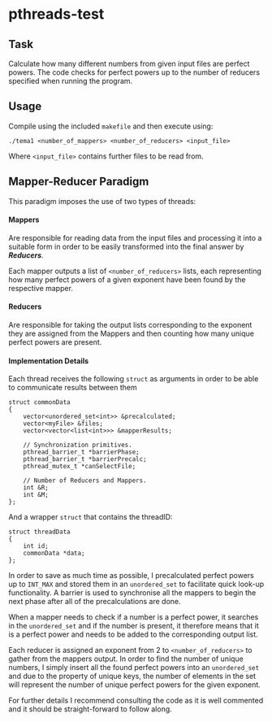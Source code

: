# pthreads-test
## **Task**

Calculate how many different numbers from given input files are perfect powers. The code checks for perfect powers up to the number of reducers specified when running the program.

## **Usage**

Compile using the included `makefile` and then execute using:

```
./tema1 <number_of_mappers> <number_of_reducers> <input_file>
```
Where `<input_file>` contains further files to be read from.

## **Mapper-Reducer Paradigm**
This paradigm imposes the use of two types of threads:

#### **Mappers**
Are responsible for reading data from the input files and processing it into a suitable form in order to be easily transformed into the final answer by ___Reducers___.

Each mapper outputs a list of `<number_of_reducers>` lists, each representing how many perfect powers of a given exponent have been found by the respective mapper.

#### **Reducers**
Are responsible for taking the output lists corresponding to the exponent they are assigned from the Mappers and then counting how many unique perfect powers are present.


#### **Implementation Details**
Each thread receives the following `struct` as arguments in order to be able to communicate results between them

```
struct commonData
{
    vector<unordered_set<int>> &precalculated;
    vector<myFile> &files;
    vector<vector<list<int>>> &mapperResults;

    // Synchronization primitives.
    pthread_barrier_t *barrierPhase;
    pthread_barrier_t *barrierPrecalc;
    pthread_mutex_t *canSelectFile;

    // Number of Reducers and Mappers.
    int &R;
    int &M;
};
```

And a wrapper `struct` that contains the threadID:
```
struct threadData
{
    int id;
    commonData *data;
};
```

In order to save as much time as possible, I precalculated perfect powers up to `INT_MAX` and stored them in an `unordered_set` to facilitate quick look-up functionality. A barrier is used to synchronise all the mappers to begin the next phase after all of the precalculations are done.

When a mapper needs to check if a number is a perfect power, it searches in the `unordered_set` and if the number is present, it therefore means that it is a perfect power and needs to be added to the corresponding output list.

Each reducer is assigned an exponent from 2 to `<number_of_reducers>` to gather from the mappers output. In order to find the number of unique numbers, I simply insert all the found perfect powers into an `unordered_set` and due to the property of unique keys, the number of elements in the set will represent the number of unique perfect powers for the given exponent.

For further details I recommend consulting the code as it is well commented and it should be straight-forward to follow along.